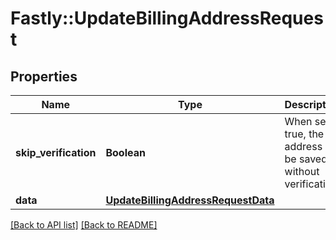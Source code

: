 # Fastly::UpdateBillingAddressRequest

## Properties

| Name | Type | Description | Notes |
| ---- | ---- | ----------- | ----- |
| **skip_verification** | **Boolean** | When set to true, the address will be saved without verification | [optional] |
| **data** | [**UpdateBillingAddressRequestData**](UpdateBillingAddressRequestData.md) |  | [optional] |

[[Back to API list]](../../README.md#endpoints) [[Back to README]](../../README.md)

